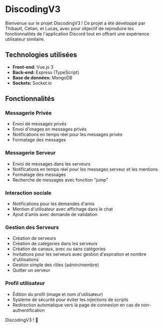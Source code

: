 # DiscodingV3

Bienvenue sur le projet DiscodingV3 ! Ce projet a été développé par Thibault, Célian, et Lucas, avec pour objectif de reproduire les fonctionnalités de l'application Discord tout en offrant une expérience utilisateur similaire.

## Technologies utilisées

- **Front-end:** Vue.js 3
- **Back-end:** Express (TypeScript)
- **Base de données:** MongoDB
- **Sockets:** Socket.io

## Fonctionnalités

### Messagerie Privée

- Envoi de messages privés
- Envoi d'images en messages privés
- Notifications en temps réel pour les messages privés
- Formatage des messages

### Messagerie Serveur

- Envoi de messages dans les serveurs
- Notifications en temps réel pour les messages serveur et les mentions
- Formatage des messages
- Recherche de messages avec fonction "jump"

### Interaction sociale

- Notifications pour les demandes d'amis
- Mention d'utilisateur avec affichage dans le chat
- Ajout d'amis avec demande de validation

### Gestion des Serveurs

- Création de serveurs
- Création de catégories dans les serveurs
- Création de canaux, avec ou sans catégories
- Invitations pour les serveurs avec gestion d'expiration et nombre d'utilisations
- Gestion simple des rôles (admin/membre)
- Quitter un serveur

### Profil utilisateur

- Édition du profil (image et nom d'utilisateur)
- Système de sécurité pour éviter les injections de scripts
- Redirection automatique vers la page de connexion en cas de non-authentification


DiscodingV3 ! 🚀

